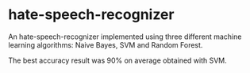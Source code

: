 # hate-speech-recognizer
An hate-speech-recognizer implemented using three different machine learning algorithms: Naive Bayes, SVM and Random Forest.

The best accuracy result was 90% on average obtained with SVM.
